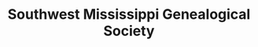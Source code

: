 ---
layout: repo
title: "Southwest Mississippi Genealogical Society"
id: 23543
permalink: repos/23543/
---